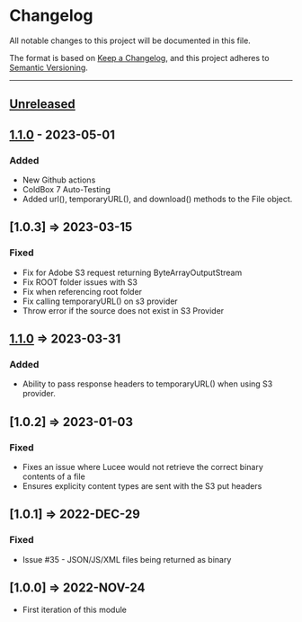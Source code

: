 # Changelog

All notable changes to this project will be documented in this file.

The format is based on [Keep a Changelog](https://keepachangelog.com/en/1.0.0/),
and this project adheres to [Semantic Versioning](https://semver.org/spec/v2.0.0.html).

* * *

## [Unreleased]

## [1.1.0] - 2023-05-01

### Added

- New Github actions
- ColdBox 7 Auto-Testing
- Added url(), temporaryURL(), and download() methods to the File object.

## [1.0.3] => 2023-03-15

### Fixed

- Fix for Adobe S3 request returning ByteArrayOutputStream
- Fix ROOT folder issues with S3
- Fix when referencing root folder
- Fix calling temporaryURL() on s3 provider
- Throw error if the source does not exist in S3 Provider

## [1.1.0] => 2023-03-31

### Added

- Ability to pass response headers to temporaryURL() when using S3 provider.

## [1.0.2] => 2023-01-03

### Fixed

- Fixes an issue where Lucee would not retrieve the correct binary contents of a file
- Ensures explicity content types are sent with the S3 put headers

## [1.0.1] => 2022-DEC-29

### Fixed

- Issue #35 - JSON/JS/XML files being returned as binary

## [1.0.0] => 2022-NOV-24

- First iteration of this module

[Unreleased]: https://github.com/coldbox-modules/cbfs/compare/v1.1.0...HEAD

[1.1.0]: https://github.com/coldbox-modules/cbfs/compare/f76a3372a803a53759c6f707e740b26aab71dcc3...v1.1.0
